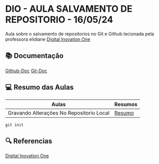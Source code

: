 
# DIO - AULA SALVAMENTO DE REPOSITORIO - 16/05/24

Aula sobre o salvamento de repositorios no Git e Github lecionada pela professora elidiane
[Digital Inovation One](https://www.dio.me)

## 📚 Documentação
[Github-Doc](https://docs.github.com/pt)
[Git-Doc](https://git-scm.com)

## 💻 Resumo das Aulas

 | Aulas | Resumos |
 | ----- | ------- |
 | Gravando Alterações No Repositorio Local | [Resumo](https://web.dio.me/course/versionamento-de-codigo-com-git-e-github/learning/599dd3dd-d189-474f-a55c-22f37b4472da?back=/track/coding-future-vivo-python-ai-backend-developer&tab=undefined&moduleId=undefined) |

 ```
 git init
 ```

 ## 🔍 Referencias

 [Digital Inovation One](https://www.dio.me)